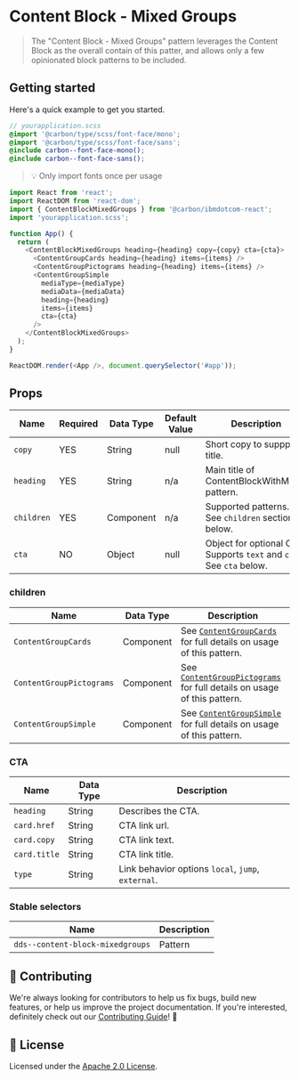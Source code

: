 # Content Block - Mixed Groups

> The "Content Block - Mixed Groups" pattern leverages the Content Block as the
> overall contain of this patter, and allows only a few opinionated block
> patterns to be included.

## Getting started

Here's a quick example to get you started.

```scss
// yourapplication.scss
@import '@carbon/type/scss/font-face/mono';
@import '@carbon/type/scss/font-face/sans';
@include carbon--font-face-mono();
@include carbon--font-face-sans();
```

> 💡 Only import fonts once per usage

```javascript
import React from 'react';
import ReactDOM from 'react-dom';
import { ContentBlockMixedGroups } from '@carbon/ibmdotcom-react';
import 'yourapplication.scss';

function App() {
  return (
    <ContentBlockMixedGroups heading={heading} copy={copy} cta={cta}>
      <ContentGroupCards heading={heading} items={items} />
      <ContentGroupPictograms heading={heading} items={items} />
      <ContentGroupSimple
        mediaType={mediaType}
        mediaData={mediaData}
        heading={heading}
        items={items}
        cta={cta}
      />
    </ContentBlockMixedGroups>
  );
}

ReactDOM.render(<App />, document.querySelector('#app'));
```

## Props

| Name       | Required | Data Type | Default Value | Description                                                           |
| ---------- | -------- | --------- | ------------- | --------------------------------------------------------------------- |
| `copy`     | YES      | String    | null          | Short copy to suppport title.                                         |
| `heading`  | YES      | String    | n/a           | Main title of ContentBlockWithMedia pattern.                          |
| `children` | YES      | Component | n/a           | Supported patterns. See `children` section below.                     |
| `cta`      | NO       | Object    | null          | Object for optional CTA. Supports `text` and `card`. See `cta` below. |

### children

| Name                     | Data Type | Description                                                                                                                                                                                                 |
| ------------------------ | --------- | ----------------------------------------------------------------------------------------------------------------------------------------------------------------------------------------------------------- |
| `ContentGroupCards`      | Component | See [`ContentGroupCards`](https://github.com/carbon-design-system/ibm-dotcom-library/tree/master/packages/react/src/patterns/blocks/ContentGroupCards) for full details on usage of this pattern.           |
| `ContentGroupPictograms` | Component | See [`ContentGroupPictograms`](https://github.com/carbon-design-system/ibm-dotcom-library/tree/master/packages/react/src/patterns/blocks/ContentGroupPictograms) for full details on usage of this pattern. |
| `ContentGroupSimple`     | Component | See [`ContentGroupSimple`](https://github.com/carbon-design-system/ibm-dotcom-library/tree/master/packages/react/src/patterns/blocks/ContentGroupSimple) for full details on usage of this pattern.         |

### CTA

| Name         | Data Type | Description                                        |
| ------------ | --------- | -------------------------------------------------- |
| `heading`    | String    | Describes the CTA.                                 |
| `card.href`  | String    | CTA link url.                                      |
| `card.copy`  | String    | CTA link text.                                     |
| `card.title` | String    | CTA link title.                                    |
| `type`       | String    | Link behavior options `local`, `jump`, `external`. |

### Stable selectors

| Name                             | Description |
| -------------------------------- | ----------- |
| `dds--content-block-mixedgroups` | Pattern     |

## 🙌 Contributing

We're always looking for contributors to help us fix bugs, build new features,
or help us improve the project documentation. If you're interested, definitely
check out our
[Contributing Guide](https://github.com/carbon-design-system/ibm-dotcom-library/blob/master/.github/CONTRIBUTING.md)!
👀

## 📝 License

Licensed under the
[Apache 2.0 License](https://github.com/carbon-design-system/ibm-dotcom-library/blob/master/LICENSE).

